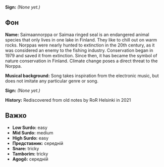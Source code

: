 **Sign:** *(None yet.)*

## Фон

**Name:** Saimaannorppa or Saimaa ringed seal is an endangered animal species
that only lives in one lake in Finland. They like to chill out on warm rocks.
Norppas were nearly hunted to extinction in the 20th century, as it was
considered an enemy to the fishing industry. Conservation began in 1979 and
saved it from extinction. Since then, it has became the symbol of nature
conservation in Finland. Climate change poses a direct threat to the Norppa.

**Musical background:** Song takes inspiration from the electronic music, but
does not imitate any particular genre or song.

**Sign:** *(None yet.)*

**History:** Rediscovered from old notes by RoR Helsinki in 2021

## Важко

* **Low Surdo:** easy
* **Mid Surdo:** medium
* **High Surdo:** easy
* **Представник:** середній
* **Snare:** tricky
* **Tamborim:** tricky
* **Agogô:** середній
